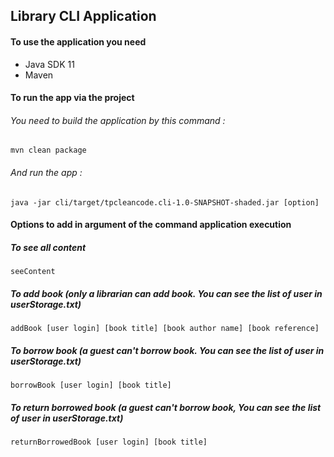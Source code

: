 ## Library CLI Application

#### To use the application you need

- Java SDK 11
- Maven

#### To run the app via the project

###### You need to build the application by this command :

`mvn clean package`

###### And run the app :

`java -jar cli/target/tpcleancode.cli-1.0-SNAPSHOT-shaded.jar [option]`

#### Options to add in argument of the command application execution

##### To see all content

`seeContent`

##### To add book (only a librarian can add book. You can see the list of user in userStorage.txt)

`addBook [user login] [book title] [book author name] [book reference]`

##### To borrow book (a guest can't borrow book. You can see the list of user in userStorage.txt)

`borrowBook [user login] [book title]`

##### To return borrowed book (a guest can't borrow book, You can see the list of user in userStorage.txt)

`returnBorrowedBook [user login] [book title]`